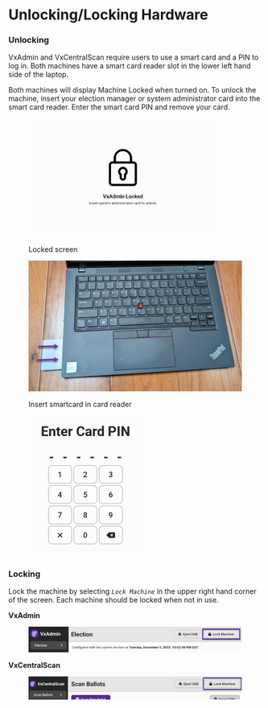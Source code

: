 # Unlocking/Locking Hardware

### Unlocking

VxAdmin and VxCentralScan require users to use a smart card and a PIN to log in. Both machines have a smart card reader slot in the lower left hand side of the laptop.&#x20;

Both machines will display Machine Locked when turned on. To unlock the machine, insert your election manager or system administrator card into the smart card reader. Enter the smart card PIN and remove your card.

<div>

<figure><img src="../.gitbook/assets/machine-locked-unconfigured.png" alt="" width="375"><figcaption><p>Locked screen</p></figcaption></figure>

 

<figure><img src="../.gitbook/assets/VxAdmin card reader.png" alt=""><figcaption><p>Insert smartcard in card reader</p></figcaption></figure>

 

<figure><img src="../.gitbook/assets/enter-card-pin-cropped.jpg" alt="" width="225"><figcaption></figcaption></figure>

</div>

### Locking

Lock the machine by selecting _`Lock Machine`_ in the upper right hand corner of the screen. Each machine should be locked when not in use.

**VxAdmin**

<figure><img src="../.gitbook/assets/image (73).png" alt="" width="563"><figcaption></figcaption></figure>

**VxCentralScan**

<figure><img src="../.gitbook/assets/image (137).png" alt="" width="563"><figcaption></figcaption></figure>
